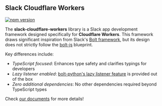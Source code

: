 ## Slack Cloudflare Workers

[![npm version](https://badge.fury.io/js/slack-cloudflare-workers.svg)](https://badge.fury.io/js/slack-cloudflare-workers) 

The **slack-cloudflare-workers** library is a Slack app development framework designed specifically for **Cloudflare Workers**. This framework draws significant inspiration from Slack's [Bolt framework](https://api.slack.com/tools/bolt), but its design does not strictly follow the [bolt-js](https://github.com/slackapi/bolt-js) blueprint.

Key differences include:

* _TypeScript focused_: Enhances type safety and clarifies typings for developers
* _Lazy listener enabled_: [bolt-python's lazy listener feature](https://slack.dev/bolt-python/concepts#lazy-listeners) is provided out of the box
* _Zero additional dependencies_: No other dependencies required beyond TypeScript types

Check [our documents](./docs/index.md) for more details!
